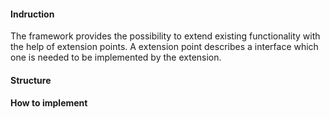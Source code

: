 #### Indruction
The framework provides the possibility to extend existing functionality with the help of extension points. A extension point describes a interface which one is needed to be implemented by the extension.
#### Structure

#### How to implement